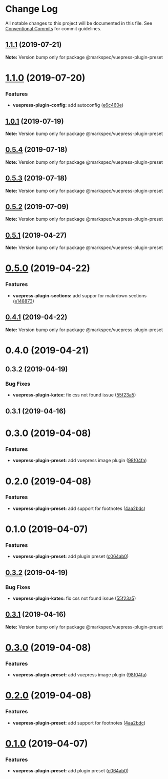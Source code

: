 # Change Log

All notable changes to this project will be documented in this file.
See [Conventional Commits](https://conventionalcommits.org) for commit guidelines.

## [1.1.1](https://github.com/stasson/markspec/compare/@markspec/vuepress-plugin-preset@1.1.0...@markspec/vuepress-plugin-preset@1.1.1) (2019-07-21)

**Note:** Version bump only for package @markspec/vuepress-plugin-preset





# [1.1.0](https://github.com/stasson/markspec/compare/@markspec/vuepress-plugin-preset@1.0.1...@markspec/vuepress-plugin-preset@1.1.0) (2019-07-20)


### Features

* **vuepress-plugin-config:** add autoconfig ([e6c460e](https://github.com/stasson/markspec/commit/e6c460e))





## [1.0.1](https://github.com/stasson/markspec/compare/@markspec/vuepress-plugin-preset@1.0.0...@markspec/vuepress-plugin-preset@1.0.1) (2019-07-19)

**Note:** Version bump only for package @markspec/vuepress-plugin-preset





## [0.5.4](https://github.com/stasson/markspec/compare/@markspec/vuepress-plugin-preset@0.5.3...@markspec/vuepress-plugin-preset@0.5.4) (2019-07-18)

**Note:** Version bump only for package @markspec/vuepress-plugin-preset





## [0.5.3](https://github.com/stasson/markspec/compare/@markspec/vuepress-plugin-preset@0.5.2...@markspec/vuepress-plugin-preset@0.5.3) (2019-07-18)

**Note:** Version bump only for package @markspec/vuepress-plugin-preset





## [0.5.2](https://github.com/stasson/markspec/compare/@markspec/vuepress-plugin-preset@0.5.1...@markspec/vuepress-plugin-preset@0.5.2) (2019-07-09)

**Note:** Version bump only for package @markspec/vuepress-plugin-preset





## [0.5.1](https://github.com/stasson/markspec/compare/@markspec/vuepress-plugin-preset@0.5.0...@markspec/vuepress-plugin-preset@0.5.1) (2019-04-27)

**Note:** Version bump only for package @markspec/vuepress-plugin-preset





# [0.5.0](https://github.com/stasson/markspec/compare/@markspec/vuepress-plugin-preset@0.4.1...@markspec/vuepress-plugin-preset@0.5.0) (2019-04-22)


### Features

* **vuepress-plugin-sections:** add suppor for makrdown sections ([e148873](https://github.com/stasson/markspec/commit/e148873))





## [0.4.1](https://github.com/stasson/markspec/compare/@markspec/vuepress-plugin-preset@0.4.0...@markspec/vuepress-plugin-preset@0.4.1) (2019-04-22)

**Note:** Version bump only for package @markspec/vuepress-plugin-preset





# 0.4.0 (2019-04-21)



## 0.3.2 (2019-04-19)


### Bug Fixes

* **vuepress-plugin-katex:** fix css not found issue ([55f23a5](https://github.com/stasson/markspec/commit/55f23a5))



## 0.3.1 (2019-04-16)



# 0.3.0 (2019-04-08)


### Features

* **vuepress-plugin-preset:** add vuepress image plugin ([98f04fa](https://github.com/stasson/markspec/commit/98f04fa))



# 0.2.0 (2019-04-08)


### Features

* **vuepress-plugin-preset:** add support for footnotes ([4aa2bdc](https://github.com/stasson/markspec/commit/4aa2bdc))



# 0.1.0 (2019-04-07)


### Features

* **vuepress-plugin-preset:** add plugin preset ([c064ab0](https://github.com/stasson/markspec/commit/c064ab0))





## [0.3.2](https://github.com/stasson/markspec/compare/v0.3.1...v0.3.2) (2019-04-19)


### Bug Fixes

* **vuepress-plugin-katex:** fix css not found issue ([55f23a5](https://github.com/stasson/markspec/commit/55f23a5))





## [0.3.1](https://github.com/stasson/markspec/compare/v0.3.0...v0.3.1) (2019-04-16)

**Note:** Version bump only for package @markspec/vuepress-plugin-preset





# [0.3.0](https://github.com/stasson/markspec/compare/v0.2.0...v0.3.0) (2019-04-08)


### Features

* **vuepress-plugin-preset:** add vuepress image plugin ([98f04fa](https://github.com/stasson/markspec/commit/98f04fa))





# [0.2.0](https://github.com/stasson/markspec/compare/v0.1.0...v0.2.0) (2019-04-08)


### Features

* **vuepress-plugin-preset:** add support for footnotes ([4aa2bdc](https://github.com/stasson/markspec/commit/4aa2bdc))





# [0.1.0](https://github.com/stasson/markspec/compare/v0.0.1...v0.1.0) (2019-04-07)


### Features

* **vuepress-plugin-preset:** add plugin preset ([c064ab0](https://github.com/stasson/markspec/commit/c064ab0))
